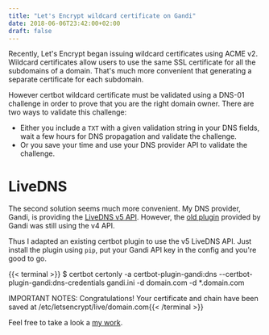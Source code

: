 ```yaml
---
title: "Let's Encrypt wildcard certificate on Gandi"
date: 2018-06-06T23:42:00+02:00
draft: false
---
```


Recently, Let's Encrypt began issuing wildcard certificates using ACME v2. Wildcard certificates allow users to use the same SSL certificate for all the subdomains of a domain. That's much more convenient that generating a separate certificate for each subdomain.

<!--more-->

However certbot wildcard certificate must be validated using a DNS-01 challenge in order to prove that you are the right domain owner. There are two ways to validate this challenge:

* Either you include a `TXT` with a given validation string in your DNS fields, wait a few hours for DNS propagation and validate the challenge.
* Or you save your time and use your DNS provider API to validate the challenge.


# LiveDNS

The second solution seems much more convenient. My DNS provider, Gandi, is providing the [LiveDNS v5 API](https://doc.livedns.gandi.net/). However, the [old plugin](https://github.com/Gandi/letsencrypt-gandi) provided by Gandi was still using the v4 API.

Thus I adapted an existing certbot plugin to use the v5 LiveDNS API. Just install the plugin using `pip`, put your Gandi API key in the config and you're good to go.

{{< terminal >}}
$ certbot certonly -a certbot-plugin-gandi:dns --certbot-plugin-gandi:dns-credentials gandi.ini -d domain.com -d \*.domain.com

IMPORTANT NOTES:
Congratulations! Your certificate and chain have been saved at /etc/letsencrypt/live/domain.com{{< /terminal >}}

Feel free to take a look a [my work](https://github.com/obynio/certbot-plugin-gandi).
